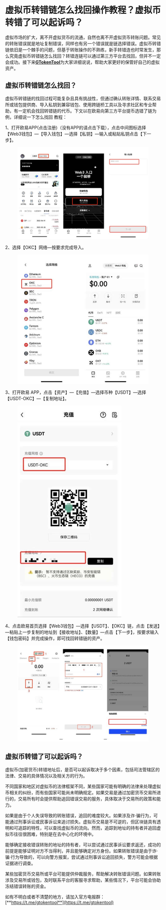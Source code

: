 # 虚拟币转错链怎么找回操作教程？虚拟币转错了可以起诉吗？

虚拟市场的扩大，离不开虚拟货币的流通，自然也离不开虚拟货币转账问题。常见的转账错误就是地址复制错误，同样也有另一个错误就是链选择错误。虚拟币转错链依旧是一个棘手的问题，但基于转账操作的不熟练，新手转错连也时常发生，那么究竟虚拟币转错链怎么找回？转错连链可以通过第三方平台去找回，但并不一定会成功。接下来[**GTokenTool**](https://www.gtokentool.com)为大家详细说说，帮助大家更好的保管好自己的虚拟资产。

## 虚拟币转错链怎么找回？

虚拟币转错链的找回过程可能复杂且具有挑战性，但通过确认转账详情、联系交易所或钱包提供商、导入私钥到兼容钱包、使用跨链桥工具以及寻求社区和专业帮助，有一定机会找回转错链的代币。下文以在欧易向第三方平台提币选错了链为例，详细说一下怎么找回 教程：

1、打开欧易APP(点击注册)（没有APP的请点击下载），点击中间图标选择【Web3钱包】—【导入钱包】—选择【私钥】—输入或粘贴私钥点击【下一步】。

<figure><img src="../.gitbook/assets/1.jpg" alt=""><figcaption></figcaption></figure>

2、选择【OKC】网络—按要求完成导入。

<figure><img src="../.gitbook/assets/2.jpg" alt=""><figcaption></figcaption></figure>

3、打开欧易 APP，点击【资产】—【充值】—选择币种【USDT】—选择【USDT-OKC】—【复制地址】。

<figure><img src="../.gitbook/assets/3.jpg" alt=""><figcaption></figcaption></figure>

4、点击欧易首页选择【Web3钱包】—选择【USDT】、【OKC】链，点击【发送】—粘贴上一步复制的地址到【接收地址】、【数量】—点击【下一步】，按要求输入【钱包密码】并完成操作，即可找回转错链的资产。

<figure><img src="../.gitbook/assets/4.jpg" alt=""><figcaption></figcaption></figure>

## 虚拟币转错了可以起诉吗？

虚拟币(加密货币)转错地址后，是否可以起诉取决于多个因素，包括司法管辖区的法律、交易的具体情况以及相关方的行为。

不同国家和地区对虚拟币的法律框架不同，某些国家可能有明确的法律来处理虚拟币相关的纠纷，而有些国家可能尚未明确规定。如果交易是通过加密货币交易所进行的，交易所有时会提供帮助追回错误交易的服务，具体取决于交易所的政策和能力。

如果是由于个人失误导致的转账错误，追回的难度较大。如果涉及诈·骗行为，可能通过刑事诉讼或民事诉讼来追讨损失。虚拟币交易是不可逆的，但区块链具有透明和可追踪的特性，可以查找虚拟币的流向。然而，追踪到地址的持有者并追回虚拟币往往很困难，特别是在去中心化的环境中。

能够确定接收错误转账的地址的持有者，可以尝试通过民事诉讼要求返还，成功的前提是能够证明对方不当得利，并且能够确定对方身份。如果转账错误是由于诈·骗·行为导致的，可以向警方报案，尝试通过刑事诉讼追回损失，警方可能会根据证据进行调查。

某些加密货币交易所或平台可能提供仲裁服务，帮助解决转账错误问题。如果转账涉及交易所或钱包，及时联系平台的客服寻求帮助，某些情况下，平台可能会协助冻结错误转账的资金。

如有不明白或者不清楚的地方，请加入官方电报群：[**https://t.me/gtokentool**](https://t.me/gtokentool)
